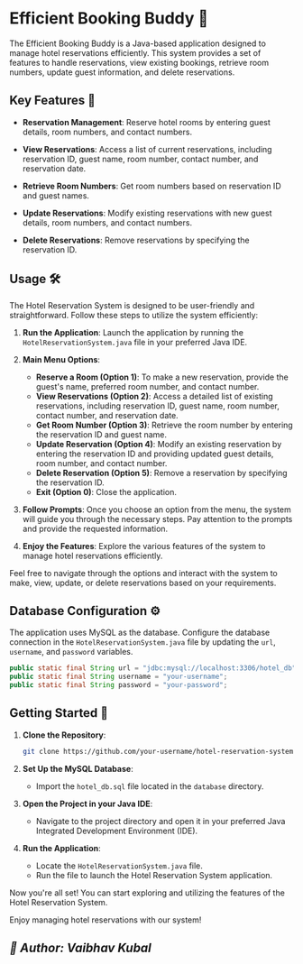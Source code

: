 # Efficient Booking Buddy 🏨

The Efficient Booking Buddy is a Java-based application designed to manage hotel reservations efficiently. 
This system provides a set of features to handle reservations, view existing bookings, retrieve room numbers, update guest information, and delete reservations.

## Key Features 🌟

- **Reservation Management**: Reserve hotel rooms by entering guest details, room numbers, and contact numbers.

- **View Reservations**: Access a list of current reservations, including reservation ID, guest name, room number, contact number, and reservation date.

- **Retrieve Room Numbers**: Get room numbers based on reservation ID and guest names.

- **Update Reservations**: Modify existing reservations with new guest details, room numbers, and contact numbers.

- **Delete Reservations**: Remove reservations by specifying the reservation ID.

## Usage 🛠️

The Hotel Reservation System is designed to be user-friendly and straightforward. Follow these steps to utilize the system efficiently:

1. **Run the Application**: Launch the application by running the `HotelReservationSystem.java` file in your preferred Java IDE.

2. **Main Menu Options**:
    - **Reserve a Room (Option 1)**: To make a new reservation, provide the guest's name, preferred room number, and contact number.
    - **View Reservations (Option 2)**: Access a detailed list of existing reservations, including reservation ID, guest name, room number, contact number, and reservation date.
    - **Get Room Number (Option 3)**: Retrieve the room number by entering the reservation ID and guest name.
    - **Update Reservation (Option 4)**: Modify an existing reservation by entering the reservation ID and providing updated guest details, room number, and contact number.
    - **Delete Reservation (Option 5)**: Remove a reservation by specifying the reservation ID.
    - **Exit (Option 0)**: Close the application.

3. **Follow Prompts**: Once you choose an option from the menu, the system will guide you through the necessary steps. Pay attention to the prompts and provide the requested information.

4. **Enjoy the Features**: Explore the various features of the system to manage hotel reservations efficiently.

Feel free to navigate through the options and interact with the system to make, view, update, or delete reservations based on your requirements.

## Database Configuration ⚙️

The application uses MySQL as the database. Configure the database connection in the `HotelReservationSystem.java` file by updating the `url`, `username`, and `password` variables.

```java
public static final String url = "jdbc:mysql://localhost:3306/hotel_db";
public static final String username = "your-username";
public static final String password = "your-password";
```

## Getting Started 🚀

1. **Clone the Repository**:

    ```bash
    git clone https://github.com/your-username/hotel-reservation-system.git
    ```

2. **Set Up the MySQL Database**:

    - Import the `hotel_db.sql` file located in the `database` directory.

3. **Open the Project in your Java IDE**:

    - Navigate to the project directory and open it in your preferred Java Integrated Development Environment (IDE).

4. **Run the Application**:

    - Locate the `HotelReservationSystem.java` file.
    - Run the file to launch the Hotel Reservation System application.

Now you're all set! You can start exploring and utilizing the features of the Hotel Reservation System.

Enjoy managing hotel reservations with our system!

## *👤 Author: Vaibhav Kubal*
